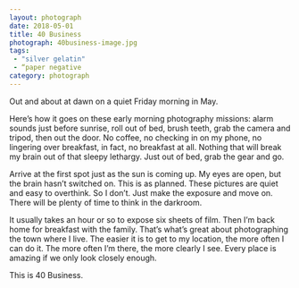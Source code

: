 ```yaml
---
layout: photograph
date: 2018-05-01
title: 40 Business
photograph: 40business-image.jpg
tags: 
 - "silver gelatin"
 - “paper negative
category: photograph
---
```


Out and about at dawn on a quiet Friday morning in May. 

Here’s how it goes on these early morning photography missions: alarm sounds just before sunrise, roll out of bed, brush teeth, grab the camera and tripod, then out the door. No coffee, no checking in on my phone, no lingering over breakfast, in fact, no breakfast at all. Nothing that will break my brain out of that sleepy lethargy. Just out of bed, grab the gear and go.

Arrive at the first spot just as the sun is coming up. My eyes are open, but the brain hasn’t switched on. This is as planned. These pictures are quiet and easy to overthink. So I don’t. Just make the exposure and move on. There will be plenty of time to think in the darkroom.

It usually takes an hour or so to expose six sheets of film. Then I’m back home for breakfast with the family. That’s what’s great about photographing the town where I live. The easier it is to get to my location, the more often I can do it. The more often I’m there, the more clearly I see. Every place is amazing if we only look closely enough.

This is 40 Business.



